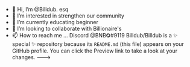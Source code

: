 - 👋 Hi, I’m @Billdub. esq 
- 👀 I’m interested in strengthen our community 
- 🌱 I’m currently educating beginner 
- 💞️ I’m looking to collaborate with Billionaire's 
- 📫 How to reach me ... Discord @BNB✪#9119 
Billdub/Billdub is a ✨ special ✨ repository because its `README.md` (this file) appears on your GitHub profile.
You can click the Preview link to take a look at your changes.
--->
